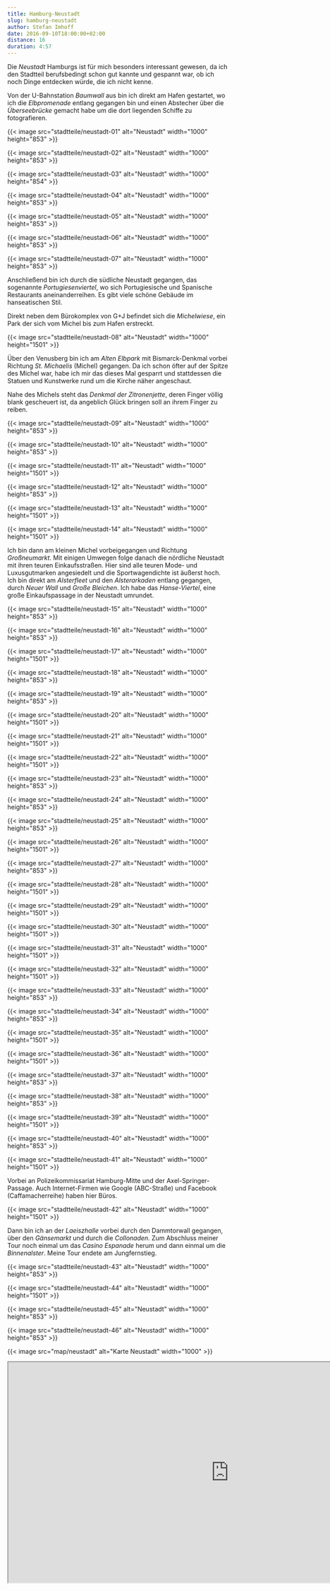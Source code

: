 ```yaml
---
title: Hamburg-Neustadt
slug: hamburg-neustadt
author: Stefan Imhoff
date: 2016-09-10T18:00:00+02:00
distance: 16
duration: 4:57
---
```


Die *Neustadt* Hamburgs ist für mich besonders interessant gewesen, da ich den Stadtteil berufsbedingt schon gut kannte und gespannt war, ob ich noch Dinge entdecken würde, die ich nicht kenne.

Von der U-Bahnstation *Baumwall* aus bin ich direkt am Hafen gestartet, wo ich die *Elbpromenade* entlang gegangen bin und einen Abstecher über die *Überseebrücke* gemacht habe um die dort liegenden Schiffe zu fotografieren.

{{< image src="stadtteile/neustadt-01" alt="Neustadt" width="1000" height="853" >}}

{{< image src="stadtteile/neustadt-02" alt="Neustadt" width="1000" height="853" >}}

{{< image src="stadtteile/neustadt-03" alt="Neustadt" width="1000" height="854" >}}

{{< image src="stadtteile/neustadt-04" alt="Neustadt" width="1000" height="853" >}}

{{< image src="stadtteile/neustadt-05" alt="Neustadt" width="1000" height="853" >}}

{{< image src="stadtteile/neustadt-06" alt="Neustadt" width="1000" height="853" >}}

{{< image src="stadtteile/neustadt-07" alt="Neustadt" width="1000" height="853" >}}

Anschließend bin ich durch die südliche Neustadt gegangen, das sogenannte *Portugiesenviertel*, wo sich Portugiesische und Spanische Restaurants aneinanderreihen. Es gibt viele schöne Gebäude im hanseatischen Stil.

Direkt neben dem Bürokomplex von G+J befindet sich die *Michelwiese*, ein Park der sich vom Michel bis zum Hafen erstreckt.

{{< image src="stadtteile/neustadt-08" alt="Neustadt" width="1000" height="1501" >}}

Über den Venusberg bin ich am *Alten Elbpark* mit Bismarck-Denkmal vorbei Richtung *St. Michaelis* (Michel) gegangen. Da ich schon öfter auf der Spitze des Michel war, habe ich mir das dieses Mal gesparrt und stattdessen die Statuen und Kunstwerke rund um die Kirche näher angeschaut.

Nahe des Michels steht das *Denkmal der Zitronenjette*, deren Finger völlig blank gescheuert ist, da angeblich Glück bringen soll an ihrem Finger zu reiben.

{{< image src="stadtteile/neustadt-09" alt="Neustadt" width="1000" height="853" >}}

{{< image src="stadtteile/neustadt-10" alt="Neustadt" width="1000" height="853" >}}

{{< image src="stadtteile/neustadt-11" alt="Neustadt" width="1000" height="1501" >}}

{{< image src="stadtteile/neustadt-12" alt="Neustadt" width="1000" height="853" >}}

{{< image src="stadtteile/neustadt-13" alt="Neustadt" width="1000" height="1501" >}}

{{< image src="stadtteile/neustadt-14" alt="Neustadt" width="1000" height="1501" >}}

Ich bin dann am kleinen Michel vorbeigegangen und Richtung *Großneumarkt*. Mit einigen Umwegen folge danach die nördliche Neustadt mit ihren teuren Einkaufsstraßen. Hier sind alle teuren Mode- und Luxusgutmarken angesiedelt und die Sportwagendichte ist äußerst hoch. Ich bin direkt am *Alsterfleet* und den *Alsterarkaden* entlang gegangen, durch *Neuer Wall* und *Große Bleichen*. Ich habe das *Hanse-Viertel*, eine große Einkaufspassage in der Neustadt umrundet.

{{< image src="stadtteile/neustadt-15" alt="Neustadt" width="1000" height="853" >}}

{{< image src="stadtteile/neustadt-16" alt="Neustadt" width="1000" height="853" >}}

{{< image src="stadtteile/neustadt-17" alt="Neustadt" width="1000" height="1501" >}}

{{< image src="stadtteile/neustadt-18" alt="Neustadt" width="1000" height="853" >}}

{{< image src="stadtteile/neustadt-19" alt="Neustadt" width="1000" height="853" >}}

{{< image src="stadtteile/neustadt-20" alt="Neustadt" width="1000" height="1501" >}}

{{< image src="stadtteile/neustadt-21" alt="Neustadt" width="1000" height="1501" >}}

{{< image src="stadtteile/neustadt-22" alt="Neustadt" width="1000" height="1501" >}}

{{< image src="stadtteile/neustadt-23" alt="Neustadt" width="1000" height="853" >}}

{{< image src="stadtteile/neustadt-24" alt="Neustadt" width="1000" height="853" >}}

{{< image src="stadtteile/neustadt-25" alt="Neustadt" width="1000" height="853" >}}

{{< image src="stadtteile/neustadt-26" alt="Neustadt" width="1000" height="1501" >}}

{{< image src="stadtteile/neustadt-27" alt="Neustadt" width="1000" height="853" >}}

{{< image src="stadtteile/neustadt-28" alt="Neustadt" width="1000" height="1501" >}}

{{< image src="stadtteile/neustadt-29" alt="Neustadt" width="1000" height="1501" >}}

{{< image src="stadtteile/neustadt-30" alt="Neustadt" width="1000" height="1501" >}}

{{< image src="stadtteile/neustadt-31" alt="Neustadt" width="1000" height="1501" >}}

{{< image src="stadtteile/neustadt-32" alt="Neustadt" width="1000" height="1501" >}}

{{< image src="stadtteile/neustadt-33" alt="Neustadt" width="1000" height="853" >}}

{{< image src="stadtteile/neustadt-34" alt="Neustadt" width="1000" height="853" >}}

{{< image src="stadtteile/neustadt-35" alt="Neustadt" width="1000" height="1501" >}}

{{< image src="stadtteile/neustadt-36" alt="Neustadt" width="1000" height="1501" >}}

{{< image src="stadtteile/neustadt-37" alt="Neustadt" width="1000" height="853" >}}

{{< image src="stadtteile/neustadt-38" alt="Neustadt" width="1000" height="853" >}}

{{< image src="stadtteile/neustadt-39" alt="Neustadt" width="1000" height="1501" >}}

{{< image src="stadtteile/neustadt-40" alt="Neustadt" width="1000" height="853" >}}

{{< image src="stadtteile/neustadt-41" alt="Neustadt" width="1000" height="1501" >}}

Vorbei an Polizeikommissariat Hamburg-Mitte und der Axel-Springer-Passage. Auch Internet-Firmen wie Google (ABC-Straße) und Facebook (Caffamacherreihe) haben hier Büros.

{{< image src="stadtteile/neustadt-42" alt="Neustadt" width="1000" height="1501" >}}

Dann bin ich an der *Laeiszhalle* vorbei durch den Dammtorwall gegangen, über den *Gänsemarkt* und durch die *Collonaden*. Zum Abschluss meiner Tour noch einmal um das *Casino Espanade* herum und dann einmal um die *Binnenalster*. Meine Tour endete am Jungfernstieg.

{{< image src="stadtteile/neustadt-43" alt="Neustadt" width="1000" height="853" >}}

{{< image src="stadtteile/neustadt-44" alt="Neustadt" width="1000" height="1501" >}}

{{< image src="stadtteile/neustadt-45" alt="Neustadt" width="1000" height="853" >}}

{{< image src="stadtteile/neustadt-46" alt="Neustadt" width="1000" height="853" >}}

{{< image src="map/neustadt" alt="Karte Neustadt" width="1000" >}}

<iframe class="map" src="https://www.google.com/maps/d/u/0/embed?mid=1SFmPYmjakPn5W_7rWfEl1qM7YlY" width="1000" height="500"></iframe>
